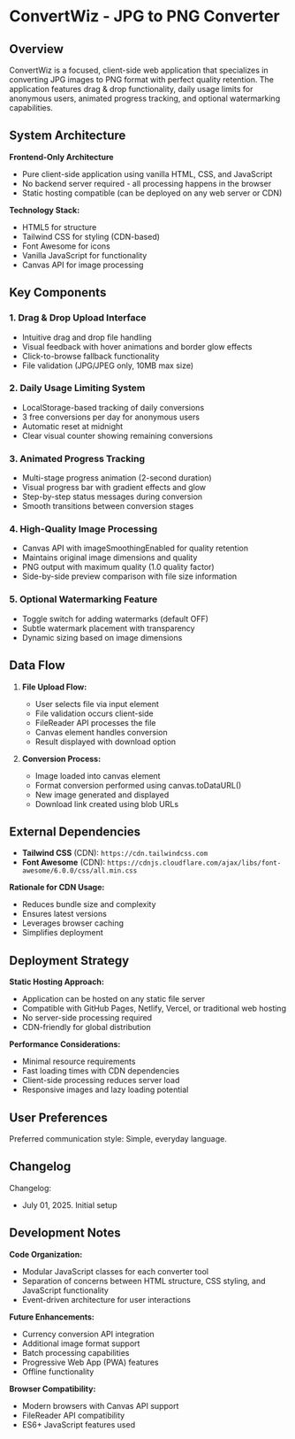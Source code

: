 # ConvertWiz - JPG to PNG Converter

## Overview

ConvertWiz is a focused, client-side web application that specializes in converting JPG images to PNG format with perfect quality retention. The application features drag & drop functionality, daily usage limits for anonymous users, animated progress tracking, and optional watermarking capabilities.

## System Architecture

**Frontend-Only Architecture**
- Pure client-side application using vanilla HTML, CSS, and JavaScript
- No backend server required - all processing happens in the browser
- Static hosting compatible (can be deployed on any web server or CDN)

**Technology Stack:**
- HTML5 for structure
- Tailwind CSS for styling (CDN-based)
- Font Awesome for icons
- Vanilla JavaScript for functionality
- Canvas API for image processing

## Key Components

### 1. Drag & Drop Upload Interface
- Intuitive drag and drop file handling
- Visual feedback with hover animations and border glow effects
- Click-to-browse fallback functionality
- File validation (JPG/JPEG only, 10MB max size)

### 2. Daily Usage Limiting System
- LocalStorage-based tracking of daily conversions
- 3 free conversions per day for anonymous users
- Automatic reset at midnight
- Clear visual counter showing remaining conversions

### 3. Animated Progress Tracking
- Multi-stage progress animation (2-second duration)
- Visual progress bar with gradient effects and glow
- Step-by-step status messages during conversion
- Smooth transitions between conversion stages

### 4. High-Quality Image Processing
- Canvas API with imageSmoothingEnabled for quality retention
- Maintains original image dimensions and quality
- PNG output with maximum quality (1.0 quality factor)
- Side-by-side preview comparison with file size information

### 5. Optional Watermarking Feature
- Toggle switch for adding watermarks (default OFF)
- Subtle watermark placement with transparency
- Dynamic sizing based on image dimensions

## Data Flow

1. **File Upload Flow:**
   - User selects file via input element
   - File validation occurs client-side
   - FileReader API processes the file
   - Canvas element handles conversion
   - Result displayed with download option

2. **Conversion Process:**
   - Image loaded into canvas element
   - Format conversion performed using canvas.toDataURL()
   - New image generated and displayed
   - Download link created using blob URLs

## External Dependencies

- **Tailwind CSS** (CDN): `https://cdn.tailwindcss.com`
- **Font Awesome** (CDN): `https://cdnjs.cloudflare.com/ajax/libs/font-awesome/6.0.0/css/all.min.css`

**Rationale for CDN Usage:**
- Reduces bundle size and complexity
- Ensures latest versions
- Leverages browser caching
- Simplifies deployment

## Deployment Strategy

**Static Hosting Approach:**
- Application can be hosted on any static file server
- Compatible with GitHub Pages, Netlify, Vercel, or traditional web hosting
- No server-side processing required
- CDN-friendly for global distribution

**Performance Considerations:**
- Minimal resource requirements
- Fast loading times with CDN dependencies
- Client-side processing reduces server load
- Responsive images and lazy loading potential

## User Preferences

Preferred communication style: Simple, everyday language.

## Changelog

Changelog:
- July 01, 2025. Initial setup

## Development Notes

**Code Organization:**
- Modular JavaScript classes for each converter tool
- Separation of concerns between HTML structure, CSS styling, and JavaScript functionality
- Event-driven architecture for user interactions

**Future Enhancements:**
- Currency conversion API integration
- Additional image format support
- Batch processing capabilities
- Progressive Web App (PWA) features
- Offline functionality

**Browser Compatibility:**
- Modern browsers with Canvas API support
- FileReader API compatibility
- ES6+ JavaScript features used